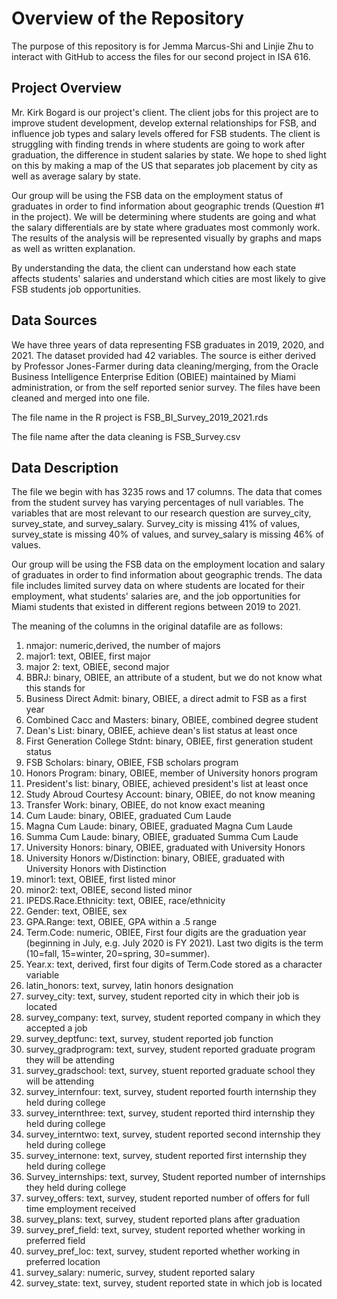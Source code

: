 # Overview of the Repository

The purpose of this repository is for Jemma Marcus-Shi and Linjie Zhu to interact with GitHub to access the files for our second project in ISA 616. 

## Project Overview
Mr. Kirk Bogard is our project's client. The client jobs for this project are to improve student development, develop external relationships for FSB, and influence job types and salary levels offered for FSB students. The client is struggling with finding trends in where students are going to work after graduation, the difference in student salaries by state. We hope to shed light on this by making a map of the US that separates job placement by city as well as average salary by state.

Our group will be using the FSB data on the employment status of graduates in order to find information about geographic trends (Question #1 in the project). We will be determining where students are going and what the salary differentials are by state where graduates most commonly work. The results of the analysis will be represented visually by graphs and maps as well as written explanation.

By understanding the data, the client can understand how each state affects students' salaries and  understand which cities are most likely to give FSB students job opportunities.

## Data Sources

We have three years of data representing FSB graduates in 2019, 2020, and 2021. The dataset provided had 42 variables. The source is either derived by Professor Jones-Farmer during data cleaning/merging, from the Oracle Business Intelligence Enterprise Edition (OBIEE) maintained by Miami administration, or from the self reported senior survey. The files have been cleaned and merged into one file.

The file name in the R project is FSB_BI_Survey_2019_2021.rds

The file name after the data cleaning is FSB_Survey.csv

## Data Description

The file we begin with has 3235 rows and 17 columns. The data that comes from the student survey has varying percentages of null variables. The variables that are most relevant to our research question are survey_city, survey_state, and survey_salary. Survey_city is missing 41% of values, survey_state is missing 40% of values, and survey_salary is missing 46% of values.

Our group will be using the FSB data on the employment location and salary of graduates in order to find information about geographic trends. The data file includes limited survey data on where students are located for their employment, what students' salaries are, and the job opportunities for Miami students that existed in different regions between 2019 to 2021.

The meaning of the columns in the original datafile are as follows:

1.  nmajor: numeric,derived, the number of majors 
2.  major1: text, OBIEE, first major
3.  major 2: text, OBIEE, second major
4.  BBRJ: binary, OBIEE, an attribute of a student, but we do not know what this stands for
5.  Business Direct Admit: binary, OBIEE, a direct admit to FSB as a first year
6.  Combined Cacc and Masters: binary, OBIEE, combined degree student
7.  Dean's List: binary, OBIEE, achieve dean's list status at least once
8.  First Generation College Stdnt: binary, OBIEE, first generation student status
9.  FSB Scholars: binary, OBIEE, FSB scholars program
10.  Honors Program: binary, OBIEE, member of University honors program
11.  President's list: binary, OBIEE, achieved president's list at least once
12.  Study Abroud Courtesy Account: binary, OBIEE, do not know meaning
13.  Transfer Work: binary, OBIEE, do not know exact meaning
14.  Cum Laude: binary, OBIEE, graduated Cum Laude
15.  Magna Cum Laude: binary, OBIEE, graduated Magna Cum Laude
16.  Summa Cum Laude: binary, OBIEE, graduated Summa Cum Laude
17.  University Honors: binary, OBIEE, graduated with University Honors
18.  University Honors w/Distinction: binary, OBIEE, graduated with University Honors with Distinction
19.  minor1: text, OBIEE, first listed minor
20.  minor2: text, OBIEE, second listed minor
21.  IPEDS.Race.Ethnicity: text, OBIEE, race/ethnicity
22.  Gender: text, OBIEE, sex
23.  GPA.Range: text, OBIEE, GPA within a .5 range
24.  Term.Code: numeric, OBIEE, First four digits are the graduation year (beginning in July, e.g. July 2020 is FY 2021).  Last two digits is the term (10=fall, 15=winter, 20=spring, 30=summer).
25.  Year.x: text, derived, first four digits of Term.Code stored as a character variable
26.  latin_honors: text, survey, latin honors designation
27.  survey_city: text, survey, student reported city in which their job is located
28.  survey_company: text, survey, student reported company in which they accepted a job
29.  survey_deptfunc: text, survey, student reported job function
30.  survey_gradprogram: text, survey, student reported graduate program they will be attending
31.  survey_gradschool: text, survey, stuent reported graduate school they will be attending
32.  survey_internfour: text, survey, student reported fourth internship they held during college
33.  survey_internthree: text, survey, student reported third internship they held during college
34.  survey_interntwo: text, survey, student reported second internship they held during college
35.  survey_internone: text, survey, student reported first internship they held during college
36.  Survey_internships: text, survey, Student reported number of internships they held during college
37.  survey_offers: text, survey, student reported number of offers for full time employment received
38.  survey_plans: text, survey, student reported plans after graduation
39.  survey_pref_field: text, survey, student reported whether working in preferred field
40.  survey_pref_loc: text, survey, student reported whether working in preferred location
41.  survey_salary: numeric, survey, student reported salary
42.  survey_state: text, survey, student reported state in which job is located
